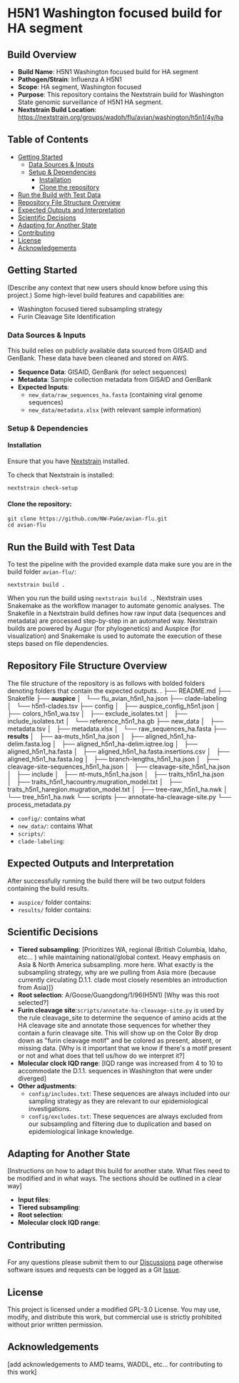 # H5N1 Washington focused build for HA segment

## Build Overview
- **Build Name**: H5N1 Washington focused build for HA segment
- **Pathogen/Strain**: Influenza A H5N1
- **Scope**: HA segment, Washington focused
- **Purpose**: This repository contains the Nextstrain build for Washington State genomic surveillance of H5N1 HA segment.
- **Nextstrain Build Location**: https://nextstrain.org/groups/wadoh/flu/avian/washington/h5n1/4y/ha

## Table of Contents
- [Getting Started](#getting-started)
  - [Data Sources & Inputs](#data-sources--inputs)
  - [Setup & Dependencies](#setup--dependencies)
    - [Installation](#installation)
    - [Clone the repository](#clone-the-repository)
- [Run the Build with Test Data](#run-the-build-with-test-data)
- [Repository File Structure Overview](#repository-file-structure-overview)
- [Expected Outputs and Interpretation](#expected-outputs-and-interpretation)
- [Scientific Decisions](#scientific-decisions)
- [Adapting for Another State](#adapting-for-another-state)
- [Contributing](#contributing)
- [License](#license)
- [Acknowledgements](#acknowledgements)

## Getting Started
(Describe any context that new users should know before using this project.)
Some high-level build features and capabilities are:
- Washington focused tiered subsampling strategy
- Furin Cleavage Site Identification

### Data Sources & Inputs
This build relies on publicly available data sourced from GISAID and GenBank. These data have been cleaned and stored on AWS.

- **Sequence Data**: GISAID, GenBank (for select sequences)
- **Metadata**: Sample collection metadata from GISAID and GenBank
- **Expected Inputs**:
    - `new_data/raw_sequences_ha.fasta` (containing viral genome sequences)
    - `new_data/metadata.xlsx` (with relevant sample information)

### Setup & Dependencies
#### Installation
Ensure that you have [Nextstrain](https://docs.nextstrain.org/en/latest/install.html) installed.

To check that Nextstrain is installed:
```
nextstrain check-setup
```

#### Clone the repository:

```
git clone https://github.com/NW-PaGe/avian-flu.git
cd avian-flu
```

## Run the Build with Test Data
To test the pipeline with the provided example data make sure you are in the build folder `avian-flu/`:

```
nextstrain build .
```

When you run the build using `nextstrain build .`, Nextstrain uses Snakemake as the workflow manager to automate genomic analyses. The Snakefile in a Nextstrain build defines how raw input data (sequences and metadata) are processed step-by-step in an automated way. Nextstrain builds are powered by Augur (for phylogenetics) and Auspice (for visualization) and Snakemake is used to automate the execution of these steps based on file dependencies.

## Repository File Structure Overview
The file structure of the repository is as follows with bolded folders denoting folders that contain the expected outputs.
.
├── README.md
├── Snakefile
├── **auspice**
│   └── flu_avian_h5n1_ha.json
├── clade-labeling
│   └── h5n1-clades.tsv
├── config
│   ├── auspice_config_h5n1.json
│   ├── colors_h5n1_wa.tsv
│   ├── exclude_isolates.txt
│   ├── include_isolates.txt
│   └── reference_h5n1_ha.gb
├── new_data
│   ├── metadata.tsv
│   ├── metadata.xlsx
│   └── raw_sequences_ha.fasta
├── **results**
│   ├── aa-muts_h5n1_ha.json
│   ├── aligned_h5n1_ha-delim.fasta.log
│   ├── aligned_h5n1_ha-delim.iqtree.log
│   ├── aligned_h5n1_ha.fasta
│   ├── aligned_h5n1_ha.fasta.insertions.csv
│   ├── aligned_h5n1_ha.fasta.log
│   ├── branch-lengths_h5n1_ha.json
│   ├── cleavage-site-sequences_h5n1_ha.json
│   ├── cleavage-site_h5n1_ha.json
│   ├── include
│   ├── nt-muts_h5n1_ha.json
│   ├── traits_h5n1_ha.json
│   ├── traits_h5n1_hacountry.mugration_model.txt
│   ├── traits_h5n1_haregion.mugration_model.txt
│   ├── tree-raw_h5n1_ha.nwk
│   └── tree_h5n1_ha.nwk
└── scripts
    ├── annotate-ha-cleavage-site.py
    └── process_metadata.py


- `config/`: contains what
- `new_data/`: contains What
- `scripts/`:
- `clade-labeling`:

## Expected Outputs and Interpretation
After successfully running the build there will be two output folders containing the build results.

- `auspice/` folder contains:
- `results/` folder contains:

## Scientific Decisions
- **Tiered subsampling**: [Prioritizes WA, regional (British Columbia, Idaho, etc... ) while maintaining national/global context. Heavy emphasis on Asia & North America subsampling. more here. What exactly is the subsampling strategy, why are we pulling from Asia more (because currently circulating D.1.1. clade most closely resembles an introduction from Asia)]}
- **Root selection**: A/Goose/Guangdong/1/96(H5N1) [Why was this root selected?]
- **Furin cleavage site**:`scripts/annotate-ha-cleavage-site.py` is used by the rule cleavage_site to determine the sequence of amino acids at the HA cleavage site and annotate those sequences for whether they contain a furin cleavage site. This will show up on the Color By drop down as "furin cleavage motif" and be colored as present, absent, or missing data. [Why is it important that we know if there's a motif present or not and what does that tell us/how do we interpret it?]
- **Molecular clock IQD range**: [IQD range was increased from 4 to 10 to accommodate the D.1.1. sequences in Washington that were under diverged]
- **Other adjustments**:
  - `config/includes.txt`: These sequences are always included into our sampling strategy as they are relevant to our epidemiological investigations.
  - `config/excludes.txt`: These sequences are always excluded from our subsampling and filtering due to duplication and based on epidemiological linkage knowledge.


## Adapting for Another State
 [Instructions on how to adapt this build for another state. What files need to be modified and in what ways. The sections should be outlined in a clear way]
 - **Input files**:
 - **Tiered subsampling**:
 - **Root selection**:
 - **Molecular clock IQD range**:




## Contributing
For any questions please submit them to our [Discussions](https://github.com/NW-PaGe/avian-flu/discussions) page otherwise software issues and requests can be logged as a Git [Issue](https://github.com/NW-PaGe/avian-flu/issues).

## License
This project is licensed under a modified GPL-3.0 License.
You may use, modify, and distribute this work, but commercial use is strictly prohibited without prior written permission.

## Acknowledgements

[add acknowledgements to AMD teams, WADDL, etc... for contributing to this work]
